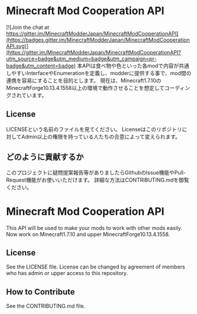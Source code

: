 # Minecraft Mod Cooperation API

[![Join the chat at https://gitter.im/MinecraftModderJapan/MinecraftModCooperationAPI](https://badges.gitter.im/MinecraftModderJapan/MinecraftModCooperationAPI.svg)](https://gitter.im/MinecraftModderJapan/MinecraftModCooperationAPI?utm_source=badge&utm_medium=badge&utm_campaign=pr-badge&utm_content=badge)
本APIは食べ物や色といった各modで内容が共通しやすいInterfaceやEnumerationを定義し、modderに提供する事で、mod間の連携を容易にすることを目的とします。
現在は、Minecraft1.7.10のMinecraftForge10.13.4.1558以上の環境で動作させることを想定してコーディングされています。

## License
LICENSEという名前のファイルを見てください。
Licenseはこのリポジトリに対してAdmin以上の権限を持っている人たちの合意によって変えられます。  

## どのように貢献するか
このプロジェクトに疑問提案報告等がありましたらGithubのIssue機能やPull-Request機能がお使いいただけます。
詳細な方法はCONTRIBUTING.mdを御覧ください。

# Minecraft Mod Cooperation API
This API will be used to make your mods to work with other mods easily.
Now work on Minecraft1.7.10 and upper MinecraftForge10.13.4.1558.

## License
See the LICENSE file.
License can be changed by agreement of members who has admin or upper access to this repository.  

## How to Contribute
See the CONTRIBUTING.md file.